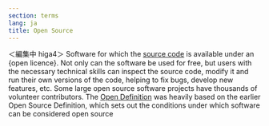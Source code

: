```yaml
---
section: terms
lang: ja
title: Open Source
---
```


＜編集中 higa4＞
Software for which the [source code](/glossary/en/terms/source-code/) is available under an {open licence}. Not only can the software be used for free, but users with the necessary technical skills can inspect the source code, modify it and run their own versions of the code, helping to fix bugs, develop new features, etc. Some large open source software projects have thousands of volunteer contributors. The [Open Definition](/glossary/en/terms/open-definition/) was heavily based on the earlier Open Source Definition, which sets out the conditions under which software can be considered open source
